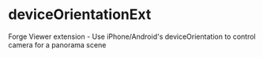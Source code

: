 # deviceOrientationExt
Forge Viewer extension - Use iPhone/Android's deviceOrientation to control camera for a panorama scene

